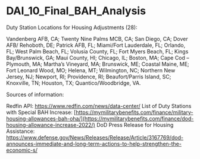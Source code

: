 # DAI_10_Final_BAH_Analysis

Duty Station Locations for Housing Adjustments (28):

Vandenberg AFB, CA; Twenty Nine Palms MCB, CA; San Diego, CA; Dover AFB/ Rehoboth, DE; Patrick AFB, FL; Miami/Fort Lauderdale, FL; Orlando, FL; West Palm Beach, FL; Volusia County, FL; Fort Myers Beach, FL; Kings Bay/Brunswick, GA; Maui County, HI; Chicago, IL; Boston, MA; Cape Cod – Plymouth, MA; Martha’s Vineyard, MA; Brunswick, ME; Coastal Maine, ME; Fort Leonard Wood, MO; Helena, MT; Wilmington, NC; Northern New Jersey, NJ; Newport, RI; Providence, RI; Beaufort/Parris Island, SC; Knoxville, TN; Houston, TX; Quantico/Woodbridge, VA.

Sources of information:

Redfin API: https://www.redfin.com/news/data-center/
List of Duty Stations with Special BAH Increase: [https://mymilitarybenefits.com/finance/military-housing-allowances-bah-oha/](https://mymilitarybenefits.com/finance/dod-housing-allowance-increase-2022/)
DoD Press Release for Housing Assistance: https://www.defense.gov/News/Releases/Release/Article/3167769/dod-announces-immediate-and-long-term-actions-to-help-strengthen-the-economic-s/
